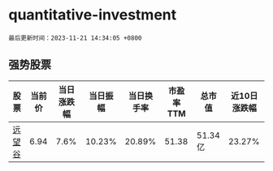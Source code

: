 # quantitative-investment

`最后更新时间：2023-11-21 14:34:05 +0800`

## 强势股票

|股票|当前价|当日涨跌幅|当日振幅|当日换手率|市盈率TTM|总市值|近10日涨跌幅|
|----|----|----|----|----|----|----|----|
|[远望谷](https://xueqiu.com/S/SZ002161)|6.94|7.6%|10.23%|20.89%|51.38|51.34亿|23.27%|

